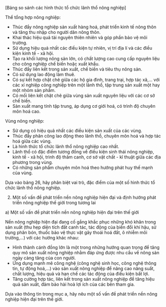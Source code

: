 [Bảng so sánh các hình thức tổ chức lãnh thổ nông nghiệp]

Thể tổng hợp nông nghiệp:
- Thúc đẩy nông nghiệp sản xuất hàng hoá, phát triển kinh tế nông thôn và tăng thu nhập cho người dân nông thôn.
- Khai thác hiệu quả tài nguyên thiên nhiên và góp phần bảo vệ môi trường.
- Sử dụng hiệu quả nhất các điều kiện tự nhiên, vị trí địa lí và các điều kiện kinh tế - xã hội.
- Tạo ra khối lượng nông sản lớn, có chất lượng cao cung cấp nguyên liệu cho công nghiệp chế biến hoặc xuất khẩu.
- Thúc đẩy liên kết trong sản xuất, chế biến và tiêu thụ nông sản.
- Có sử dụng lao động làm thuê.
- Có sự kết hợp chặt chẽ giữa các hộ gia đình, trang trại, hợp tác xã,... với các xí nghiệp công nghiệp trên một lãnh thổ, tập trung sản xuất một hay một nhóm sản phẩm.
- Có mối liên kết chặt chẽ giữa vùng sản xuất nguyên liệu với các cơ sở chế biến.
- Sản xuất mang tính tập trung, áp dụng cơ giới hoá, có trình độ chuyên môn hoá cao.

Vùng nông nghiệp:
- Sử dụng có hiệu quả nhất các điều kiện sản xuất của các vùng.
- Thúc đẩy phân công lao động theo lãnh thổ, chuyên môn hoá và hợp tác hoá giữa các vùng.
- Là hình thức tổ chức lãnh thổ nông nghiệp cao nhất.
- Lãnh thổ có đặc điểm tương đồng về điều kiện sinh thái nông nghiệp, kinh tế - xã hội, trình độ thâm canh, cơ sở vật chất - kĩ thuật giữa các địa phương trong vùng.
- Có những sản phẩm chuyên môn hoá theo hướng phát huy thế mạnh của vùng.

Dựa vào bảng 26, hãy phân biệt vai trò, đặc điểm của một số hình thức tổ chức lãnh thổ nông nghiệp.

2. Một số vấn đề phát triển nền nông nghiệp hiện đại và định hướng phát triển nông nghiệp thế giới trong tương lai

a) Một số vấn đề phát triển nền nông nghiệp hiện đại trên thế giới

Nền nông nghiệp hiện đại đang cố gắng khắc phục những khó khăn trong sản xuất (thu hẹp diện tích đất canh tác, tác động của biến đổi khí hậu, sử dụng phân bón, thuốc bảo vệ thực vật gây thoái hoá đất, ô nhiễm môi trường,...) với các hướng khác nhau:

- Hình thành cánh đồng lớn là một trong những hướng quan trọng để tăng quy mô sản xuất nông nghiệp nhằm đáp ứng được nhu cầu về nông sản ngày càng tăng của con người.
- Ứng dụng mạnh mẽ công nghệ (công nghệ sinh học, công nghệ thông tin, tự động hoá,...) vào sản xuất nông nghiệp để nâng cao năng suất, chất lượng, hiệu quả và hạn chế các tác động của điều kiện bất lợi.
- Tăng cường hợp tác, liên kết trong sản xuất nông nghiệp để tăng hiệu quả sản xuất, đảm bảo hài hoà lợi ích của các bên tham gia.

Dựa vào thông tin trong mục a, hãy nêu một số vấn đề phát triển nền nông nghiệp hiện đại trên thế giới.